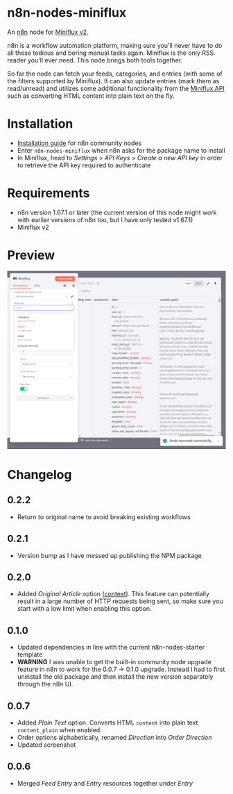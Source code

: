 # n8n-nodes-miniflux

An [n8n](https://github.com/n8n-io/n8n) node for [Miniflux v2](https://github.com/miniflux/v2). 

n8n is a workflow automation platform, making sure you'll never have to do all these tedious and boring manual tasks again. Miniflux is the only RSS reader you'll ever need. This node brings both tools together.

So far the node can fetch your feeds, categories, and entries (with some of the filters supported by Miniflux). It can also update entries (mark them as read/unread) and utilizes some additional functionality from the [Miniflux API](https://miniflux.app/docs/api.html) such as converting HTML content into plain text on the fly.

# Installation

* [Installation guide](https://docs.n8n.io/integrations/community-nodes/installation/) for n8n community nodes
* Enter `n8n-nodes-miniflux` when n8n asks for the package name to install
* In Miniflux, head to *Settings* > *API Keys* > *Create a new API key* in order to retrieve the API key required to authenticate

# Requirements

* n8n version 1.67.1 or later (the current version of this node might work with earlier versions of n8n too, but I have only tested v1.67.1)
* Miniflux v2

# Preview

![Screenshot](./img/screenshot.png)

# Changelog

## 0.2.2

* Return to original name to avoid breaking existing workflows

## 0.2.1

* Version bump as I have messed up publishing the NPM package

## 0.2.0

* Added *Original Article* option ([context](https://github.com/that-one-tom/n8n-nodes-miniflux/issues/2)). This feature can potentially result in a large number of HTTP requests being sent, so make sure you start with a low limit when enabling this option. 

## 0.1.0

* Updated dependencies in line with the current n8n-nodes-starter template
* **WARNING** I was unable to get the built-in community node upgrade feature in n8n to work for the 0.0.7 -> 0.1.0 upgrade. Instead I had to first uninstall the old package and then install the new version separately through the n8n UI.

## 0.0.7

* Added *Plain Text* option. Converts HTML `content` into plain text `content_plain` when enabled.
* Order options alphabetically, renamed *Direction* into *Order Direction*
* Updated screenshot

## 0.0.6

* Merged *Feed Entry* and *Entry* resources together under *Entry*
